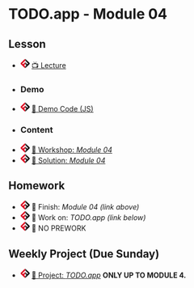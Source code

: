 # TODO.app - Module 04

## Lesson
- ![FSA](/logo.png) [📺 Lecture ](https://www.youtube.com/watch?v=RUg8T8LUUck&list=PL9NTD5QQdssXTarkBujHENSDgUVBIoFX8&index=21)
- ### Demo
- ![FSA](/logo.png) [👾 Demo Code (JS)](app.js)
- ### Content
- ![FSA](/logo.png) [🔬 Workshop: *Module 04*](https://learn.fullstackacademy.com/workshop/5e56dbcaf2dcba00048f0cbf/content/5e56dbcaf2dcba00048f0cc6/text)
- ![FSA](/logo.png) [👾 Solution: *Module 04*](https://learn.fullstackacademy.com/workshop/5e56dbcaf2dcba00048f0cbf/content/5e56dbcaf2dcba00048f0ccc/text)

## Homework
- ![FSA](/logo.png) 🔬 Finish: *Module 04 (link above)*
- ![FSA](/logo.png) 🔬 Work on: *TODO.app (link below)*
- ![FSA](/logo.png) 📖 NO PREWORK

## Weekly Project (Due Sunday)
- ![FSA](/logo.png) [🔬 Project: *TODO.app*](https://learn.fullstackacademy.com/workshop/5e56d920f2dcba00048f0c06/content/5e58150f4923a00004f9a57b/text) __ONLY UP TO MODULE 4.__
